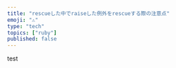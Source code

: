 ```yaml
---
title: "rescueした中でraiseした例外をrescueする際の注意点"
emoji: "⚠️"
type: "tech"
topics: ["ruby"]
published: false
---
```


test
